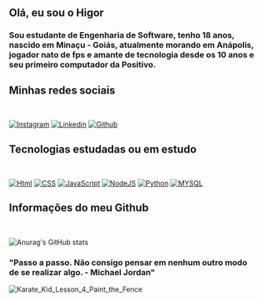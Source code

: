 ## Olá, eu sou o Higor

### Sou estudante de Engenharia de Software, tenho 18 anos, nascido em Minaçu - Goiás, atualmente morando em Anápolis, jogador nato de fps e amante de tecnologia desde os 10 anos e seu primeiro computador da Positivo.

## Minhas redes sociais
<br>

[![Instagram](https://img.shields.io/badge/Instagram-E4405F?style=for-the-badge&logo=instagram&logoColor=white)](https://instagram.com/higor_m.t)
[![Linkedin](https://img.shields.io/badge/LinkedIn-0077B5?style=for-the-badge&logo=linkedin&logoColor=white)](https://www.linkedin.com/in/higor-giovane-mt/)
[![Github](https://img.shields.io/badge/GitHub-100000?style=for-the-badge&logo=github&logoColor=white)](https://github.com/higorxi)

## Tecnologias estudadas ou em estudo
<br>

[![Html](https://img.shields.io/badge/HTML5-E34F26?style=for-the-badge&logo=html5&logoColor=white)](https://developer.mozilla.org/pt-BR/docs/Web/HTML)
[![CSS](https://img.shields.io/badge/CSS3-1572B6?style=for-the-badge&logo=css3&logoColor=white)](https://developer.mozilla.org/pt-BR/docs/Web/CSS)
[![JavaScript](https://img.shields.io/badge/JavaScript-F7DF1E?style=for-the-badge&logo=javascript&logoColor=black)](https://developer.mozilla.org/pt-BR/docs/Web/JavaScript)
[![NodeJS](https://img.shields.io/badge/Node.js-43853D?style=for-the-badge&logo=node.js&logoColor=white)](https://www.freecodecamp.org/portuguese/news/o-que-e-exatamente-o-node-js/)
[![Python](https://img.shields.io/badge/Python-14354C?style=for-the-badge&logo=python&logoColor=white)](https://www.python.org/)
[![MYSQL](https://img.shields.io/badge/MySQL-00000F?style=for-the-badge&logo=mysql&logoColor=white)](https://www.mysql.com/)
<br>

## Informações do meu Github
<br>

![Anurag's GitHub stats](https://github-readme-stats.vercel.app/api?username=anuraghazra&show_icons=true&theme=radical)


### "Passo a passo. Não consigo pensar em nenhum outro modo de se realizar algo. - Michael Jordan" 
  
![Karate_Kid_Lesson_4_Paint_the_Fence](https://github.com/higorxi/higorxi/assets/100055740/410c101d-bf2d-49bb-a8ad-a2818b6b12d4)

